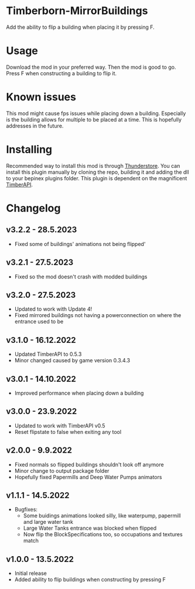 # Timberborn-MirrorBuildings
Add the ability to flip a building when placing it by pressing F. 

# Usage
Download the mod in your preferred way. Then the mod is good to go. Press F when constructing a building to flip it.

# Known issues
This mod might cause fps issues while placing down a building. Especially is the building allows for multiple to be placed at a time. 
This is hopefully addresses in the future.

# Installing
Recommended way to install this mod is through [Thunderstore](https://timberborn.thunderstore.io/). You can install this plugin manually by cloning the repo, building it
and adding the dll to your bepinex plugins folder. This plugin is dependent on the magnificent [TimberAPI](https://github.com/Timberborn-Modding-Central/TimberAPI).

# Changelog

## v3.2.2 - 28.5.2023
- Fixed some of buildings' animations not being flipped'

## v3.2.1 - 27.5.2023
- Fixed so the mod doesn't crash with modded buildings

## v3.2.0 - 27.5.2023
- Updated to work with Update 4!
- Fixed mirrored buildings not having a powerconnection on where the entrance used to be

## v3.1.0 - 16.12.2022
- Updated TimberAPI to 0.5.3
- Minor changed caused by game version 0.3.4.3

## v3.0.1 - 14.10.2022
- Improved performance when placing down a building

## v3.0.0 - 23.9.2022
- Updated to work with TimberAPI v0.5
- Reset flipstate to false when exiting any tool

## v2.0.0 - 9.9.2022
- Fixed normals so flipped buildings shouldn't look off anymore
- Minor change to output package folder
- Hopefully fixed Papermills and Deep Water Pumps animators

## v1.1.1 - 14.5.2022
- Bugfixes:
	- Some buidings animations looked silly, like waterpump, papermill and large water tank
	- Large Water Tanks entrance was blocked when flipped
	- Now flip the BlockSpecifications too, so occupations and textures match

## v1.0.0 - 13.5.2022
- Initial release
- Added ability to flip buildings when constructing by pressing F